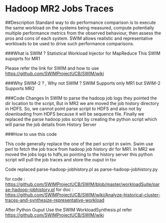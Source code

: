 # Hadoop MR2 Jobs Traces  
##Description 
Standard way to do performance comparison is to execute the same workload on the systems being measured, compute potentially multiple performance metrics from the observed behaviour, then assess the pros and cons of each system.
SWIM allows realistic and representative workloads to be used to drive such performance comparisons.



###What is SWIM ?
Statistical Workload Injector for MapReduce 
This SWIM supoprts for MR1 

Please refer the link for SWIM and how to use 
https://github.com/SWIMProjectUCB/SWIM/wiki



###Why SWIM-2 ? , Why not SWIM ? 
SWIM Supports only MR1 but SWIM-2 Supports MR2 

###Code Changes 
In SWIM to parse the hadoop job logs they pointed the dir location to the script, But in MR2 we are moved the job history directory in HDFS. So, we cannot point parse script to HDFS and also not by downloading from HDFS because it will be sequence file.
Finally we replaced the parse hadoop jobs script by creating the python script which will parse the job details from History Server 



###How to use this code

This code generally replace the one of the perl script in swim.
Swim use perl to fetch the job trace from hadoop job history dir for MR1.
In MR2 we moved  the jobs logs to hdfs,so pointing to the history server this python script will pull the job traces and store the ouput in tsv

Code replaced parse-hadoop-jobhistory.pl as parse-hadoop-jobhistory.py


for code : https://github.com/SWIMProjectUCB/SWIM/blob/master/workloadSuite/parse-hadoop-jobhistory.pl
for doc :  https://github.com/SWIMProjectUCB/SWIM/wiki/Analyze-historical-cluster-traces-and-synthesize-representative-workload



After Python Ouput
Use the SWIM WorkloadSynthesis.pl
refer https://github.com/SWIMProjectUCB/SWIM/wiki
